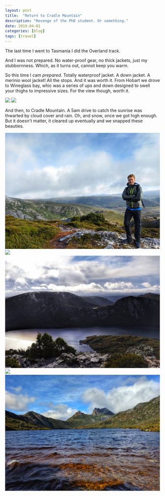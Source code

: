 ```yaml
---
layout: post
title:  "Return to Cradle Mountain"
description: "Revenge of the PhD student. Or something."
date: 2019-04-01
categories: [blog]
tags: [travel]
---
```


The last time I went to Tasmania I did the Overland track. 

And I was not prepared. No water-proof gear, no thick jackets, just my stubbornness. Which, as it turns out, cannot keep you warm.

So this time I cam *prepared*. Totally waterproof jacket. A down jacket. A merinio wool jacket! All the stops. And it was worth it. From Hobart we drove to Wineglass bay, whic was a series of ups and down designed to swell your thighs to impressive sizes. For the view though, worth it.

![](wineglass1.jpg)
![](wineglass2.jpg)

And then, to Cradle Mountain. A 5am drive to catch the sunrise was thwarted by cloud cover and rain. Oh, and snow, once we got high enough. But it doesn't matter, it cleared up eventually and we snapped these beauties.

![](cover.jpg)
![](cradle1.jpg)
![](cradle2.jpg)
![](cradle3.jpg)
![](cradle4.jpg)

